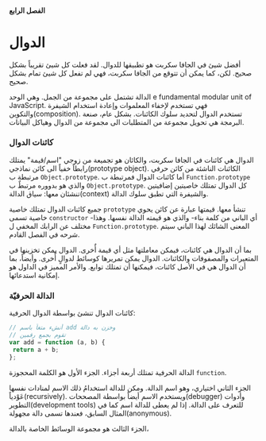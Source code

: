#### الفصل الرابع

# الدوال



أفضل شيئ في الجافا سكربت هو تطبيقها للدوال. لقد فعلت كل شيئ تقريباً بشكل صحيح. لكن، كما يمكن أن تتوقع من الجافا سكربت، فهي لم تفعل كل شيئ تمام بشكل صحيح.

الدالة تشتمل على مجموعة من الجمل. وهي الوحد e fundamental modular unit of JavaScript. فهي تستخدم لإخفاء المعلموات وإعادة استخدام الشيفرة والتكوين(composition). تستخدم الدوال لتحديد سلوك الكائنات. بشكل عام، صنعة البرمجة هي تحويل مجموعة من المتطلبات الى مجموعة من الدوال وهياكل البيانات. 

### كائنات الدوال

الدوال هي كائنات في الجافا سكربت، والكائان هو تجميعة من زوجي "اسم/قيمة" يمتلك رابطاً خفياً الى كائن نماذجي(prototype object). الكائنات الناشئة من كائن حرفي مرتبطة ب `Object.prototype`. أما كائنات الدوال فمرتبطة ب `Function.prototype` والذي هو بدووره مرتبطٌ ب `Object.prototype`. كل الدوال تمتلك خاصيتين إضافيتين تنشئان معها: سياق الدالة(context) والشيفرة التي تطبق سلوك الدالة.

جميع كائنات الدوال تمتلك خاصية `prototype` تنشأ معها. قيمتها عبارة عن كائن يحوي خاصية تسمى `constructor` -أي الباني من كلمة بناء- والذي هو قيمته الدالة نفسها. وهذا مختلف عن الرابك المخفي ل `Function.prototype`. المعنى الشائك لهذا الباني سيتم شرحه في الفصل القادم.

بما أن الدوال هي كائنات، فيمكن معاملتها مثل أي قيمة أٌخرى. الدوال يمكن تخزينها في المتعيرات والمصفوفات والكائنات. الدوال يمكن تمريرها كوسائط لدوالٍ أٌخرى. وأيضاً، بما أن الدوال هي في الأصل كائنات، فيمكنها أن تمتلك توابع. والأمر المميز في الداول هو إمكانية استدعائها.



### الدالة الحرفيّة

كائنات الدوال تنشئ بواسطة الدوال الحرفية:

```javascript
// أنشء متغاً باسم add وخزن به دالة
// تقوم بجمع رقمين
var add = function (a, b) {
 return a + b;
};
```

الدالة الحرفية تمتلك أربعة أجزاء. الجزء الأول هو الكلمة المحجوزة `function`. 

الجزء الثاني اختياري، وهو اسم الدالة. ومكن للدالة استخدامُ ذلك الاسم لمنادات نفسها عَوْدياً(recursively). ويستخدم الاسم أيضاً بواسطة المصححات(debugger) وأدوات التطوير(development tools) للتعرف على الدالة. إذا لم يعطى للدالة اسم كما في المثال السابق، فعندها تسمى دالة مجهولة(anonymous).

الجزء الثالث هو مجموعة الوسائط الخاصة بالدالة، 

